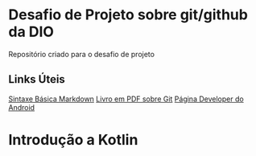 # Desafio de Projeto sobre git/github da DIO

Repositório criado para o desafio de projeto

## Links Úteis

[Sintaxe Básica Markdown](https://www.markdownguide.org/)
[Livro em PDF sobre Git](https://git-scm.com/book/en/v2)
[Página Developer do Android](https://developer.android.com/)


# Introdução a Kotlin